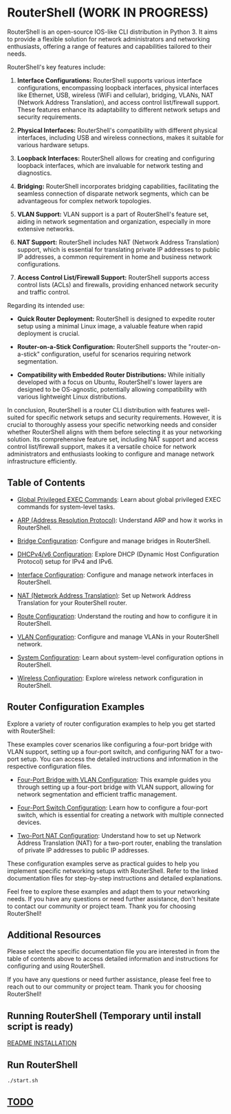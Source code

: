 # RouterShell                                           (WORK IN PROGRESS)

RouterShell is an open-source IOS-like CLI distribution in Python 3. It aims to provide a flexible solution for network administrators and networking enthusiasts, offering a range of features and capabilities tailored to their needs.

RouterShell's key features include:

1. **Interface Configurations:** RouterShell supports various interface configurations, encompassing loopback interfaces, physical interfaces like Ethernet, USB, wireless (WiFi and cellular), bridging, VLANs, NAT (Network Address Translation), and access control list/firewall support. These features enhance its adaptability to different network setups and security requirements.

2. **Physical Interfaces:** RouterShell's compatibility with different physical interfaces, including USB and wireless connections, makes it suitable for various hardware setups.

3. **Loopback Interfaces:** RouterShell allows for creating and configuring loopback interfaces, which are invaluable for network testing and diagnostics.

4. **Bridging:** RouterShell incorporates bridging capabilities, facilitating the seamless connection of disparate network segments, which can be advantageous for complex network topologies.

5. **VLAN Support:** VLAN support is a part of RouterShell's feature set, aiding in network segmentation and organization, especially in more extensive networks.

6. **NAT Support:** RouterShell includes NAT (Network Address Translation) support, which is essential for translating private IP addresses to public IP addresses, a common requirement in home and business network configurations.

7. **Access Control List/Firewall Support:** RouterShell supports access control lists (ACLs) and firewalls, providing enhanced network security and traffic control.

Regarding its intended use:

- **Quick Router Deployment:** RouterShell is designed to expedite router setup using a minimal Linux image, a valuable feature when rapid deployment is crucial.

- **Router-on-a-Stick Configuration:** RouterShell supports the "router-on-a-stick" configuration, useful for scenarios requiring network segmentation.

- **Compatibility with Embedded Router Distributions:** While initially developed with a focus on Ubuntu, RouterShell's lower layers are designed to be OS-agnostic, potentially allowing compatibility with various lightweight Linux distributions.

In conclusion, RouterShell is a router CLI distribution with features well-suited for specific network setups and security requirements. However, it is crucial to thoroughly assess your specific networking needs and consider whether RouterShell aligns with them before selecting it as your networking solution. Its comprehensive feature set, including NAT support and access control list/firewall support, makes it a versatile choice for network administrators and enthusiasts looking to configure and manage network infrastructure efficiently.

## Table of Contents

- [Global Privileged EXEC Commands](doc/cli/global_priv_exec_cmd.md): Learn about global privileged EXEC commands for system-level tasks.

- [ARP (Address Resolution Protocol)](doc/cli/configure/arp.md): Understand ARP and how it works in RouterShell.

- [Bridge Configuration](doc/cli/configure/bridge.md): Configure and manage bridges in RouterShell.

- [DHCPv4/v6 Configuration](doc/cli/configure/dhcp.md): Explore DHCP (Dynamic Host Configuration Protocol) setup for IPv4 and IPv6.

- [Interface Configuration](doc/cli/configure/config.md): Configure and manage network interfaces in RouterShell.

- [NAT (Network Address Translation)](doc/cli/configure/nat.md): Set up Network Address Translation for your RouterShell router.

- [Route Configuration](doc/cli//configureroute.md): Understand the routing and how to configure it in RouterShell.

- [VLAN Configuration](doc/cli//configurevlan.md): Configure and manage VLANs in your RouterShell network.

- [System Configuration](doc/cli/global/system.md): Learn about system-level configuration options in RouterShell.

- [Wireless Configuration](doc/cli/configure/wireless.md): Explore wireless network configuration in RouterShell.

## Router Configuration Examples

Explore a variety of router configuration examples to help you get started with RouterShell:

These examples cover scenarios like configuring a four-port bridge with VLAN support, setting up a four-port switch, and configuring NAT for a two-port setup. You can access the detailed instructions and information in the respective configuration files.

- [Four-Port Bridge with VLAN Configuration](doc/cli/four_port_bridge_vlan_config.md): This example guides you through setting up a four-port bridge with VLAN support, allowing for network segmentation and efficient traffic management.

- [Four-Port Switch Configuration](doc/cli/four_port_switch_config.md): Learn how to configure a four-port switch, which is essential for creating a network with multiple connected devices.

- [Two-Port NAT Configuration](doc/cli/two_port_nat_config.md): Understand how to set up Network Address Translation (NAT) for a two-port router, enabling the translation of private IP addresses to public IP addresses.

These configuration examples serve as practical guides to help you implement specific networking setups with RouterShell. Refer to the linked documentation files for step-by-step instructions and detailed explanations.

Feel free to explore these examples and adapt them to your networking needs. If you have any questions or need further assistance, don't hesitate to contact our community or project team. Thank you for choosing RouterShell!

## Additional Resources

Please select the specific documentation file you are interested in from the table of contents above to access detailed information and instructions for configuring and using RouterShell.

If you have any questions or need further assistance, please feel free to reach out to our community or project team. Thank you for choosing RouterShell!

## Running RouterShell (Temporary until install script is ready)

[README INSTALLATION](install/README.md)

## Run RouterShell

```bash
./start.sh
```

## [TODO](todo.md)
